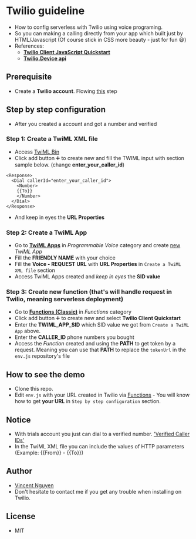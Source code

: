 # Twilio guideline
- How to config serverless with Twilio using voice programing.
- So you can making a calling directly from your app which built just by HTML/Javascript (Of course stick in CSS more beauty - just for fun :satisfied:)
- References:
  - [**Twilio Client JavaScript Quickstart**]('https://www.twilio.com/docs/voice/client/javascript/quickstart')
  - [**Twilio.Device api**]('https://www.twilio.com/docs/voice/client/javascript/device')

## Prerequisite
- Create a **Twilio account**. Flowing [this]('https://www.twilio.com/try-twilio') step

## Step by step configuration
- After you created a account and got a number and verified

### Step 1: Create a TwiML XML file
- Access [TwiML Bin]('https://www.twilio.com/console/twiml-bins')
- Click add button :heavy_plus_sign: to create new and fill the TWIML input with section sample below. (change **enter_your_caller_id**)
```
<Response>
  <Dial callerId="enter_your_caller_id">
    <Number>
    {{To}}
    </Number>
  </Dial>
</Response>
```
- And keep in eyes the **URL Properties**

### Step 2: Create a TwiML App
- Go to [**TwiML Apps**]('https://www.twilio.com/console/voice/twiml/apps') in *Programmable Voice* category and create [new]('https://www.twilio.com/console/voice/twiml/apps/create') *TwiML App*
- Fill the **FRIENDLY NAME** with your choice
- Fill the **Voice - REQUEST URL** with **URL Properties** in `Create a TwiML XML file` section
- Access TwiML Apps created and *keep in eyes* the **SID value**

### Step 3: Create new function (that's will handle request in Twilio, meaning serverless deployment)
- Go to [**Functions (Classic)**]('https://www.twilio.com/console/functions/manage') in *Functions* category
- Click add button :heavy_plus_sign: to create new and select **Twilio Client Quickstart**
- Enter the **TWIML_APP_SID** which SID value we got from `Create a TwiML App` above.
- Enter the **CALLER_ID** phone numbers you bought
- Access the *Function* created and using the **PATH** to get token by a request. Meaning you can use that **PATH** to replace the `tokenUrl` in the `env.js` repository's file

## How to see the demo
- Clone this repo.
- Edit `env.js` with your URL created in Twilio via [Functions]('https://www.twilio.com/console/functions/manage') - You will know how to get **your URL** in `Step by step configuration` section.

## Notice
- With trials account you just can dial to a verified number. ['Verified Caller IDs']('https://www.twilio.com/console/phone-numbers/verified')
- In the TwiML XML file you can include the values of HTTP parameters (Example: {{From}} - {{To}})

## Author
- [Vincent Nguyen]('vannhd@ethan-tech.com')
- Don't hesitate to contact me if you get any trouble when installing on Twilio.

## License
- MIT